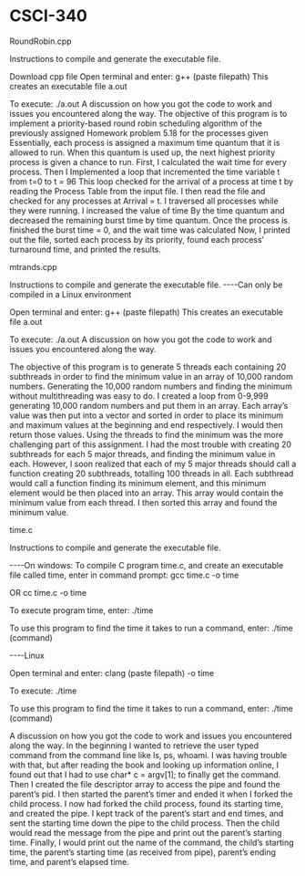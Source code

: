 # CSCI-340

RoundRobin.cpp

Instructions to compile and generate the executable file.

Download cpp file
Open terminal and enter:
g++ (paste filepath) 
This creates an executable file a.out

To execute: 
./a.out
A discussion on how you got the code to work and issues you encountered along the way.
The objective of this program is to implement a priority-based round robin scheduling algorithm of the previously assigned Homework problem 5.18 for the processes given
Essentially, each process is assigned a maximum time quantum that it is allowed to run. When this quantum is used up, the next highest priority process is given a chance to run.
First, I calculated the wait time for every process.
Then I Implemented a loop that incremented the time variable t from t=0 to t = 96 
This loop checked for the arrival of a process at time t by reading the Process Table from the input file. I then read the file and checked for any processes at Arrival = t. 
I traversed all processes while they were running. I increased the value of time
By the time quantum and decreased the remaining burst time by time quantum.
Once the process is finished the burst time = 0, and the wait time was calculated
Now, I printed out the file, sorted each process by its priority, found each process’ turnaround time, and printed the results.

mtrands.cpp

Instructions to compile and generate the executable file.
----Can only be compiled in a Linux environment

Open terminal and enter:
g++ (paste filepath) 
This creates an executable file a.out

To execute: 
./a.out
A discussion on how you got the code to work and issues you encountered along the way.

The objective of this program is to generate 5 threads each containing 20 subthreads in order to find the minimum value in an array of 10,000 random numbers.
Generating the 10,000 random numbers and finding the minimum without multithreading was easy to do.
I created a loop from 0-9,999 generating 10,000 random numbers and put them in an array.
Each array’s value was then put into a vector and sorted in order to place its minimum and maximum values at the beginning and end respectively. 
I would then return those values.
Using the threads to find the minimum was the more challenging part of this assignment. 
I had the most trouble with creating 20 subthreads for each 5 major threads, and finding the minimum value in each. 
However, I soon realized that each of my 5 major threads should call a function creating 20 subthreads, totalling 100 threads in all.
Each subthread would call a function finding its minimum element, and this minimum element would be then placed into an array. 
This array would contain the minimum value from each thread. 
I then sorted this array and found the minimum value.

time.c

Instructions to compile and generate the executable file.

----On windows:
To compile C program time.c, and create an executable file called time, enter in command prompt:
gcc time.c -o time

OR
cc time.c -o time

To execute program time, enter:
./time

To use this program to find the time it takes to run a command, enter:
./time (command)

----Linux

Open terminal and enter:
clang (paste filepath) -o time

To execute: 
./time

To use this program to find the time it takes to run a command, enter:
./time (command)


A discussion on how you got the code to work and issues you encountered along the way.
In the beginning I wanted to retrieve the user typed command from the command line like ls, ps, whoami. I was having trouble with that, but after reading the book and looking up information online, I found out that I had to use char* c = argv[1];  to finally get the command. Then I created the file descriptor array to access the pipe and found the parent’s pid. I then started the parent’s timer and ended it when I forked the child process. I now had forked the child process, found its starting time, and created the pipe. I kept track of the parent’s start and end times, and sent the starting time down the pipe to the child process. Then the child would read the message from the pipe and print out the parent’s starting time. Finally, I would print out the name of the command, the child’s starting time, the parent’s starting time (as received from pipe), parent’s ending time, and parent’s elapsed time.

